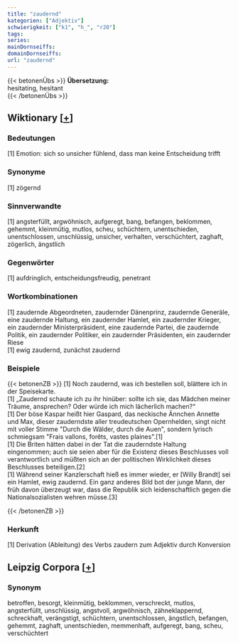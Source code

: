 ```yaml
---
title: "zaudernd"
kategorien: ["Adjektiv"]
schwierigkeit: ["k1", "h_", "r20"]
tags:
series:
mainDornseiffs:
domainDornseiffs:
url: "zaudernd"
---
```


{{< betonenÜbs >}}
**Übersetzung:**  
hesitating, hesitant  
{{< /betonenÜbs >}}

## Wiktionary [[+](https://de.wiktionary.org/wiki/zaudernd)]

### Bedeutungen
[1] Emotion: sich so unsicher fühlend, dass man keine Entscheidung trifft  

### Synonyme
[1] zögernd  

### Sinnverwandte
[1] angsterfüllt, argwöhnisch, aufgeregt, bang, befangen, beklommen, gehemmt, kleinmütig, mutlos, scheu, schüchtern, unentschieden, unentschlossen, unschlüssig, unsicher, verhalten, verschüchtert, zaghaft, zögerlich, ängstlich  

### Gegenwörter
[1] aufdringlich, entscheidungsfreudig, penetrant  

### Wortkombinationen
[1] zaudernde Abgeordneten, zaudernder Dänenprinz, zaudernde Generäle, eine zaudernde Haltung, ein zaudernder Hamlet, ein zaudernder Krieger, ein zaudernder Ministerpräsident, eine zaudernde Partei, die zaudernde Politik, ein zaudernder Politiker, ein zaudernder Präsidenten, ein zaudernder Riese  
[1] ewig zaudernd, zunächst zaudernd  

### Beispiele
{{< betonenZB >}}
[1] Noch zaudernd, was ich bestellen soll, blättere ich in der Speisekarte.  
[1] „Zaudernd schaute ich zu ihr hinüber: sollte ich sie, das Mädchen meiner Träume, ansprechen? Oder würde ich mich lächerlich machen?“  
[1] Der böse Kaspar heißt hier Gaspard, das neckische Ännchen Annette und Max, dieser zauderndste aller treudeutschen Opernhelden, singt nicht mit voller Stimme "Durch die Wälder, durch die Auen", sondern lyrisch schmiegsam "Frais vallons, forêts, vastes plaines".[1]  
[1] Die Briten hätten dabei in der Tat die zauderndste Haltung eingenommen; auch sie seien aber für die Existenz dieses Beschlusses voll verantwortlich und müßten sich an der politischen Wirklichkeit dieses Beschlusses beteiligen.[2]  
[1] Während seiner Kanzlerschaft hieß es immer wieder, er [Willy Brandt] sei ein Hamlet, ewig zaudernd. Ein ganz anderes Bild bot der junge Mann, der früh davon überzeugt war, dass die Republik sich leidenschaftlich gegen die Nationalsozialisten wehren müsse.[3]  

{{< /betonenZB >}}
### Herkunft
[1] Derivation (Ableitung) des Verbs zaudern zum Adjektiv durch Konversion  


## Leipzig Corpora [[+](https://corpora.uni-leipzig.de/en/res?word=zaudernd&corpusId=deu_newscrawl-public_2018)]


### Synonym
betroffen, besorgt, kleinmütig, beklommen, verschreckt, mutlos, angsterfüllt, unschlüssig, angstvoll, argwöhnisch, zähneklappernd, schreckhaft, verängstigt, schüchtern, unentschlossen, ängstlich, befangen, gehemmt, zaghaft, unentschieden, memmenhaft, aufgeregt, bang, scheu, verschüchtert

